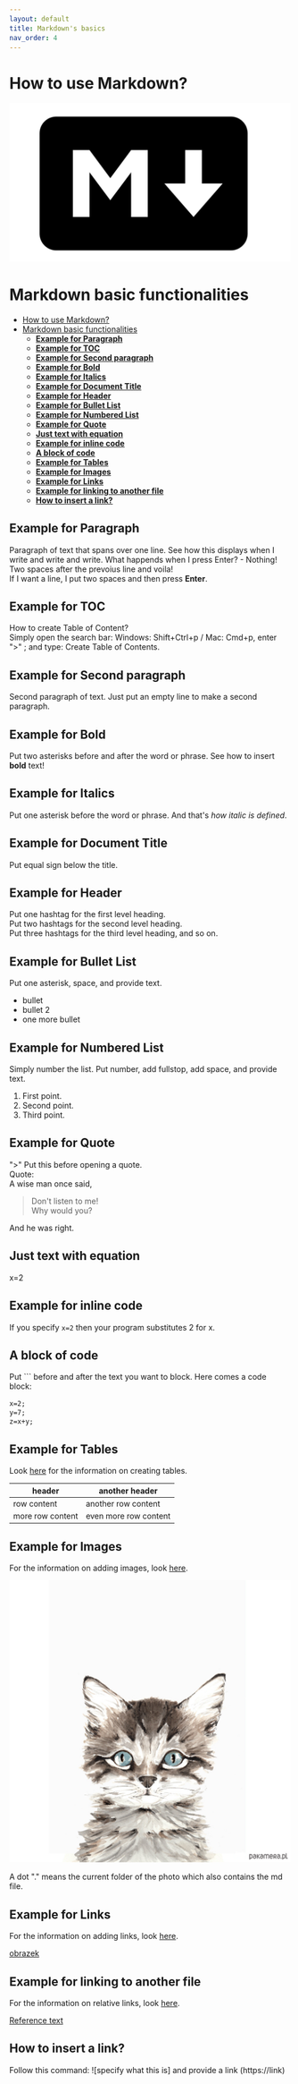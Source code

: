 ```yaml
---
layout: default
title: Markdown's basics
nav_order: 4
---
```


How to use Markdown?
=
![md](/assets/images/markdown.png) 

# Markdown basic functionalities  

- [How to use Markdown?](#how-to-use-markdown)
- [Markdown basic functionalities](#markdown-basic-functionalities)
  - [**Example for Paragraph**](#example-for-paragraph)
  - [**Example for TOC**](#example-for-toc)
  - [**Example for Second paragraph**](#example-for-second-paragraph)
  - [**Example for Bold**](#example-for-bold)
  - [**Example for Italics**](#example-for-italics)
  - [**Example for Document Title**](#example-for-document-title)
  - [**Example for Header**](#example-for-header)
  - [**Example for Bullet List**](#example-for-bullet-list)
  - [**Example for Numbered List**](#example-for-numbered-list)
  - [**Example for Quote**](#example-for-quote)
  - [**Just text with equation**](#just-text-with-equation)
  - [**Example for inline code**](#example-for-inline-code)
  - [**A block of code**](#a-block-of-code)
  - [**Example for Tables**](#example-for-tables)
  - [**Example for Images**](#example-for-images)
  - [**Example for Links**](#example-for-links)
  - [**Example for linking to another file**](#example-for-linking-to-another-file)
  - [**How to insert a link?**](#how-to-insert-a-link)

## **Example for Paragraph**    

Paragraph of text that spans over one line. See how this displays when I write and write and write.
What happends when I press Enter? - Nothing! 
Two spaces after the prevoius line and voila!  
If I want a line, I put two spaces and then press **Enter**.  

## **Example for TOC**  


How to create Table of Content?  
Simply open the search bar: Windows: Shift+Ctrl+p / Mac: Cmd+p, enter ">" ; and type: Create Table of Contents.  


## **Example for Second paragraph**
Second paragraph of text. Just put an empty line to make a second paragraph.  


## **Example for Bold** 
Put two asterisks before and after the word or phrase.
See how to insert **bold** text!

## **Example for Italics**  
Put one asterisk before the word or phrase.
And that's *how italic is defined*.

## **Example for Document Title**  

Put equal sign below the title. 

## **Example for Header**  
Put one hashtag for the first level heading.  
Put two hashtags for the second level heading.  
Put three hashtags for the third level heading, and so on.  


## **Example for Bullet List**  
Put one asterisk, space, and provide text.  
* bullet
* bullet 2
* one more bullet

## **Example for Numbered List**  
Simply number the list. Put number, add fullstop, add space, and provide text. 
1. First point.
2. Second point.  
3. Third point.  

## **Example for Quote**  
">" Put this before opening a quote.  
Quote:  
A wise man once said, 
>Don't listen to me!  
>Why would you?

And he was right.

## **Just text with equation**  

x=2 

## **Example for inline code**


If you specify `x=2` then your program substitutes 2 for x.

## **A block of code**  
  
  Put ``` before and after the text you want to block.
Here comes a code block:
```
x=2;
y=7;
z=x+y;
```

## **Example for Tables**  
  
Look [here](https://www.makeuseof.com/tag/create-markdown-table/) for the information on creating tables.  

| header           | another header        |
| ---------------- | --------------------- |
| row content      | another row content   |
| more row content | even more row content |  
  

  


## **Example for Images**  

For the information on adding images, look [here](https://www.digitalocean.com/community/tutorials/markdown-markdown-images).

![tekst alternatywny](./grafika.jpg)  
  
  A dot "." means the current folder of the photo which also contains the md file.
  

## **Example for Links**  

For the information on adding links, look [here](https://github.com/adam-p/markdown-here/wiki/Markdown-Cheatsheet#links).

[obrazek](https://www.google.com/search?q=obrazek&sxsrf=ALeKk01lj_b7RUFQ3HjpIL_0GI2H_3trgA:1610796152605&tbm=isch&source=iu&ictx=1&fir=nJVKK8Ksecds1M%252CNNKjFUaCLwD_RM%252C_&vet=1&usg=AI4_-kQwn2lVhF8Wy-6CGQBpWrMSKu_DVw&sa=X&ved=2ahUKEwiDy-yjq6DuAhWMHXcKHQKUBaAQ9QF6BAgREAE&biw=1440&bih=802#imgrc=nJVKK8Ksecds1M) 

## **Example for linking to another file**  

For the information on relative links, look [here](https://github.blog/2013-01-31-relative-links-in-markup-files/).

[Reference text](Reference.md
)

## **How to insert a link?**  

Follow this command: ![specify what this is] and provide a link (https://link)